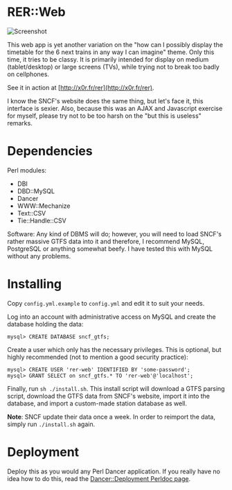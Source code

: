 # RER::Web

![Screenshot](http://van-der.iiens.net/blogstuff/rer-web.png)

This web app is yet another variation on the "how can I possibly display the
timetable for the 6 next trains in any way I can imagine" theme.  Only this
time, it tries to be classy.  It is primarily intended for display on medium
(tablet/desktop) or large screens (TVs), while trying not to break too badly on
cellphones.

See it in action at [http://x0r.fr/rer](http://x0r.fr/rer).

I know the SNCF's website does the same thing, but let's face it, this
interface is sexier.  Also, because this was an AJAX and Javascript exercise
for myself, please try not to be too harsh on the "but this is useless"
remarks.

# Dependencies

Perl modules:

 * DBI
 * DBD::MySQL
 * Dancer
 * WWW::Mechanize
 * Text::CSV
 * Tie::Handle::CSV

Software: Any kind of DBMS will do; however, you will need to load SNCF's
rather massive GTFS data into it and therefore, I recommend MySQL, PostgreSQL
or anything somewhat beefy.  I have tested this with MySQL without any
problems.

# Installing

Copy `config.yml.example` to `config.yml` and edit it to suit your needs.

Log into an account with administrative access on MySQL and create the database
holding the data:

	mysql> CREATE DATABASE sncf_gtfs;

Create a user which only has the necessary privileges.  This is optional, but
highly recommended (not to mention a good security practice):

	mysql> CREATE USER 'rer-web' IDENTIFIED BY 'some-password';
	mysql> GRANT SELECT on sncf_gtfs.* TO 'rer-web'@'localhost';

Finally, run `sh ./install.sh`. This install script will download a GTFS
parsing script, download the GTFS data from SNCF's website, import it into the
database, and import a custom-made station database as well.

**Note**: SNCF update their data once a week. In order to reimport the data,
simply run `./install.sh` again.

# Deployment

Deploy this as you would any Perl Dancer application.  If you really
have no idea how to do this, read the [Dancer::Deployment Perldoc page](https://metacpan.org/module/Dancer::Deployment).
